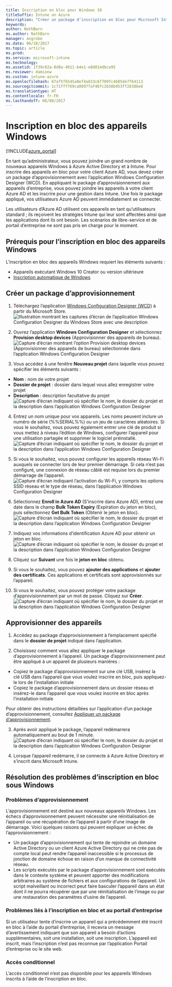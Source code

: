 ```yaml
---
title: Inscription en bloc pour Windows 10
titleSuffix: Intune on Azure
description: "Créer un package d’inscription en bloc pour Microsoft Intune"
keywords: 
author: NathBarn
ms.author: NathBarn
manager: angrobe
ms.date: 06/18/2017
ms.topic: article
ms.prod: 
ms.service: microsoft-intune
ms.technology: 
ms.assetid: 1f39c02a-8d8a-4911-b4e1-e8d014dbce95
ms.reviewer: damionw
ms.custom: intune-azure
ms.openlocfilehash: 67af5f6545a0ef4a833c6f709fc4685de7f64113
ms.sourcegitcommit: 1c71fff769ca0097faf46fc2b58b953ff28386e8
ms.translationtype: HT
ms.contentlocale: fr-FR
ms.lasthandoff: 08/08/2017
---
```

# <a name="bulk-enrollment-for-windows-devices"></a>Inscription en bloc des appareils Windows

[!INCLUDE[azure_portal](./includes/azure_portal.md)]

En tant qu’administrateur, vous pouvez joindre un grand nombre de nouveaux appareils Windows à Azure Active Directory et à Intune. Pour inscrire des appareils en bloc pour votre client Azure AD, vous devez créer un package d’approvisionnement avec l’application Windows Configuration Designer (WCD). En appliquant le package d’approvisionnement aux appareils d’entreprise, vous pouvez joindre les appareils à votre client Azure AD et les inscrire pour une gestion dans Intune. Une fois le package appliqué, vos utilisateurs Azure AD peuvent immédiatement se connecter.

Les utilisateurs d’Azure AD utilisent ces appareils en tant qu’utilisateurs standard ; ils reçoivent les stratégies Intune qui leur sont affectées ainsi que les applications dont ils ont besoin. Les scénarios de libre-service et de portail d’entreprise ne sont pas pris en charge pour le moment.

## <a name="prerequisites-for-windows-devices-bulk-enrollment"></a>Prérequis pour l’inscription en bloc des appareils Windows

L’inscription en bloc des appareils Windows requiert les éléments suivants :

- Appareils exécutant Windows 10 Creator ou version ultérieure
- [Inscription automatique de Windows](https://docs.microsoft.com/intune-classic/deploy-use/set-up-windows-device-management-with-microsoft-intune#enable-windows-10-automatic-enrollment)

## <a name="create-a-provisioning-package"></a>Créer un package d’approvisionnement

1. Téléchargez l’application [Windows Configuration Designer (WCD)](https://www.microsoft.com/store/apps/9nblggh4tx22) à partir du Microsoft Store.
![Illustration montrant les captures d’écran de l’application Windows Configuration Designer du Windows Store avec une description](media/bulk-enroll-store.png)

2. Ouvrez l’application **Windows Configuration Designer** et sélectionnez **Provision desktop devices** (Approvisionner des appareils de bureau).
![Capture d’écran montrant l’option Provision desktop devices (Approvisionner des appareils de bureau) sélectionnée dans l’application Windows Configuration Designer](media/bulk-enroll-select.png)

3. Vous accédez à une fenêtre **Nouveau projet** dans laquelle vous pouvez spécifier les éléments suivants :
  - **Nom** : nom de votre projet
  - **Dossier de projet** : dossier dans lequel vous allez enregistrer votre projet
  - **Description** : description facultative du projet ![Capture d’écran indiquant où spécifier le nom, le dossier du projet et la description dans l’application Windows Configuration Designer](media/bulk-enroll-name.png)

4.  Entrez un nom unique pour vos appareils. Les noms peuvent inclure un numéro de série (%%SERIAL%%) ou un jeu de caractères aléatoires. Si vous le souhaitez, vous pouvez également entrer une clé de produit si vous mettez à niveau l’édition de Windows, configurer l’appareil pour une utilisation partagée et supprimer le logiciel préinstallé.
![Capture d’écran indiquant où spécifier le nom, le dossier du projet et la description dans l’application Windows Configuration Designer](media/bulk-enroll-device.png)

5.  Si vous le souhaitez, vous pouvez configurer les appareils réseau Wi-Fi auxquels se connecter lors de leur premier démarrage.  Si cela n’est pas configuré, une connexion de réseau câblé est requise lors du premier démarrage de l’appareil.
![Capture d’écran indiquant l’activation du Wi-Fi, y compris les options SSID réseau et le type de réseau, dans l’application Windows Configuration Designer](media/bulk-enroll-network.png)

6.  Sélectionnez **Enroll in Azure AD** (S’inscrire dans Azure AD), entrez une date dans le champ **Bulk Token Expiry** (Expiration du jeton en bloc), puis sélectionnez **Get Bulk Token** (Obtenir le jeton en bloc).
![Capture d’écran indiquant où spécifier le nom, le dossier du projet et la description dans l’application Windows Configuration Designer](media/bulk-enroll-account.png)

7. Indiquez vos informations d’identification Azure AD pour obtenir un jeton en bloc.
![Capture d’écran indiquant où spécifier le nom, le dossier du projet et la description dans l’application Windows Configuration Designer](media/bulk-enroll-cred.png)

8.  Cliquez sur **Suivant** une fois le **jeton en bloc** obtenu.

9. Si vous le souhaitez, vous pouvez **ajouter des applications** et **ajouter des certificats**. Ces applications et certificats sont approvisionnés sur l’appareil.

10. Si vous le souhaitez, vous pouvez protéger votre package d’approvisionnement par un mot de passe.  Cliquez sur **Créer**.
![Capture d’écran indiquant où spécifier le nom, le dossier du projet et la description dans l’application Windows Configuration Designer](media/bulk-enroll-create.png)

## <a name="provision-devices"></a>Approvisionner des appareils

1. Accédez au package d’approvisionnement à l’emplacement spécifié dans le **dossier de projet** indiqué dans l’application.

2. Choisissez comment vous allez appliquer le package d’approvisionnement à l’appareil.  Un package d’approvisionnement peut être appliqué à un appareil de plusieurs manières :
 - Copiez le package d’approvisionnement sur une clé USB, insérez la clé USB dans l’appareil que vous voulez inscrire en bloc, puis appliquez-le lors de l’installation initiale
 - Copiez le package d’approvisionnement dans un dossier réseau et insérez-le dans l’appareil que vous voulez inscrire en bloc après l’installation initiale

 Pour obtenir des instructions détaillées sur l’application d’un package d’approvisionnement, consultez [Appliquer un package d’approvisionnement](https://technet.microsoft.com/itpro/windows/configure/provisioning-apply-package).

3. Après avoir appliqué le package, l’appareil redémarrera automatiquement au bout de 1 minute.
 ![Capture d’écran indiquant où spécifier le nom, le dossier du projet et la description dans l’application Windows Configuration Designer](media/bulk-enroll-add.png)

4. Lorsque l’appareil redémarre, il se connecte à Azure Active Directory et s’inscrit dans Microsoft Intune.

## <a name="troubleshooting-windows-bulk-enrollment"></a>Résolution des problèmes d’inscription en bloc sous Windows

### <a name="provisioning-issues"></a>Problèmes d’approvisionnement
L’approvisionnement est destiné aux nouveaux appareils Windows. Les échecs d’approvisionnement peuvent nécessiter une réinitialisation de l’appareil ou une récupération de l’appareil à partir d’une image de démarrage. Voici quelques raisons qui peuvent expliquer un échec de l’approvisionnement :

- Un package d’approvisionnement qui tente de rejoindre un domaine Active Directory ou un client Azure Active Directory qui ne crée pas de compte local peut rendre l’appareil inaccessible si le processus de jonction de domaine échoue en raison d’un manque de connectivité réseau.
- Les scripts exécutés par le package d’approvisionnement sont exécutés dans le contexte système et peuvent apporter des modifications arbitraires au système de fichiers et aux configurations de l’appareil. Un script malveillant ou incorrect peut faire basculer l’appareil dans un état dont il ne pourra récupérer que par une réinitialisation de l’image ou par une restauration des paramètres d’usine de l’appareil.

### <a name="problems-with-bulk-enrollment-and-company-portal"></a>Problèmes liés à l’inscription en bloc et au portail d’entreprise
Si un utilisateur tente d’inscrire un appareil qui a précédemment été inscrit en bloc à l’aide du portail d’entreprise, il recevra un message d’avertissement indiquant que son appareil a besoin d’actions supplémentaires, soit une installation, soit une inscription. L’appareil est inscrit, mais l’inscription n’est pas reconnue par l’application Portail d’entreprise ou le site web.

### <a name="conditional-access"></a>Accès conditionnel
L’accès conditionnel n’est pas disponible pour les appareils Windows inscrits à l’aide de l’inscription en bloc.
